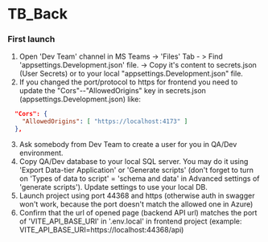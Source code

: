 # TB_Back

### First launch

1. Open 'Dev Team' channel in MS Teams -> 'Files' Tab - > Find 'appsettings.Development.json' file. -> Copy it's content to secrets.json (User Secrets) or to your local "appsettings.Development.json" file.
1. If you changed the port/protocol to https for frontend you need to update the "Cors"--"AllowedOrigins" key in secrets.json (appsettings.Development.json) like:

```json
  "Cors": {
    "AllowedOrigins": [ "https://localhost:4173" ]
  },
```

3. Ask somebody from Dev Team to create a user for you in QA/Dev environment.
1. Copy QA/Dev database to your local SQL server. You may do it using 'Export Data-tier Application' or 'Generate scripts' (don't forget to turn on 'Types of data to script' = 'schema and data' in Advanced settings of 'generate scripts'). Update settings to use your local DB.
1. Launch project using port 44368 and https (otherwise auth in swagger won't work, because the port doesn't match the allowed one in Azure)
1. Confirm that the url of opened page (backend API url) matches the port of 'VITE_API_BASE_URI' in '.env.local' in frontend project (example: VITE_API_BASE_URI=https://localhost:44368/api)

